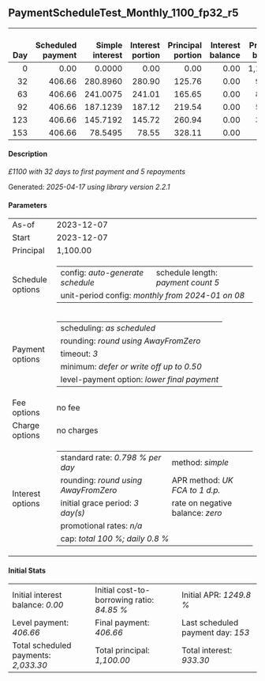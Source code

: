 <h2>PaymentScheduleTest_Monthly_1100_fp32_r5</h2>
<table>
    <thead style="vertical-align: bottom;">
        <th style="text-align: right;">Day</th>
        <th style="text-align: right;">Scheduled payment</th>
        <th style="text-align: right;">Simple interest</th>
        <th style="text-align: right;">Interest portion</th>
        <th style="text-align: right;">Principal portion</th>
        <th style="text-align: right;">Interest balance</th>
        <th style="text-align: right;">Principal balance</th>
        <th style="text-align: right;">Total simple interest</th>
        <th style="text-align: right;">Total interest</th>
        <th style="text-align: right;">Total principal</th>
    </thead>
    <tr style="text-align: right;">
        <td class="ci00">0</td>
        <td class="ci01" style="white-space: nowrap;">0.00</td>
        <td class="ci02">0.0000</td>
        <td class="ci03">0.00</td>
        <td class="ci04">0.00</td>
        <td class="ci05">0.00</td>
        <td class="ci06">1,100.00</td>
        <td class="ci07">0.0000</td>
        <td class="ci08">0.00</td>
        <td class="ci09">0.00</td>
    </tr>
    <tr style="text-align: right;">
        <td class="ci00">32</td>
        <td class="ci01" style="white-space: nowrap;">406.66</td>
        <td class="ci02">280.8960</td>
        <td class="ci03">280.90</td>
        <td class="ci04">125.76</td>
        <td class="ci05">0.00</td>
        <td class="ci06">974.24</td>
        <td class="ci07">280.8960</td>
        <td class="ci08">280.90</td>
        <td class="ci09">125.76</td>
    </tr>
    <tr style="text-align: right;">
        <td class="ci00">63</td>
        <td class="ci01" style="white-space: nowrap;">406.66</td>
        <td class="ci02">241.0075</td>
        <td class="ci03">241.01</td>
        <td class="ci04">165.65</td>
        <td class="ci05">0.00</td>
        <td class="ci06">808.59</td>
        <td class="ci07">521.9035</td>
        <td class="ci08">521.91</td>
        <td class="ci09">291.41</td>
    </tr>
    <tr style="text-align: right;">
        <td class="ci00">92</td>
        <td class="ci01" style="white-space: nowrap;">406.66</td>
        <td class="ci02">187.1239</td>
        <td class="ci03">187.12</td>
        <td class="ci04">219.54</td>
        <td class="ci05">0.00</td>
        <td class="ci06">589.05</td>
        <td class="ci07">709.0274</td>
        <td class="ci08">709.03</td>
        <td class="ci09">510.95</td>
    </tr>
    <tr style="text-align: right;">
        <td class="ci00">123</td>
        <td class="ci01" style="white-space: nowrap;">406.66</td>
        <td class="ci02">145.7192</td>
        <td class="ci03">145.72</td>
        <td class="ci04">260.94</td>
        <td class="ci05">0.00</td>
        <td class="ci06">328.11</td>
        <td class="ci07">854.7466</td>
        <td class="ci08">854.75</td>
        <td class="ci09">771.89</td>
    </tr>
    <tr style="text-align: right;">
        <td class="ci00">153</td>
        <td class="ci01" style="white-space: nowrap;">406.66</td>
        <td class="ci02">78.5495</td>
        <td class="ci03">78.55</td>
        <td class="ci04">328.11</td>
        <td class="ci05">0.00</td>
        <td class="ci06">0.00</td>
        <td class="ci07">933.2961</td>
        <td class="ci08">933.30</td>
        <td class="ci09">1,100.00</td>
    </tr>
</table>
<h4>Description</h4>
<p><i>£1100 with 32 days to first payment and 5 repayments</i></p>
<p>Generated: <i>2025-04-17 using library version 2.2.1</i></p>
<h4>Parameters</h4>
<table>
    <tr>
        <td>As-of</td>
        <td>2023-12-07</td>
    </tr>
    <tr>
        <td>Start</td>
        <td>2023-12-07</td>
    </tr>
    <tr>
        <td>Principal</td>
        <td>1,100.00</td>
    </tr>
    <tr>
        <td>Schedule options</td>
        <td>
            <table>
                <tr>
                    <td>config: <i>auto-generate schedule</i></td>
                    <td>schedule length: <i><i>payment count</i> 5</i></td>
                </tr>
                <tr>
                    <td colspan="2" style="white-space: nowrap;">unit-period config: <i>monthly from 2024-01 on 08</i></td>
                </tr>
            </table>
        </td>
    </tr>
    <tr>
        <td>Payment options</td>
        <td>
            <table>
                <tr>
                    <td>scheduling: <i>as scheduled</i></td>
                </tr>
                <tr>
                    <td>rounding: <i>round using AwayFromZero</i></td>
                </tr>
                <tr>
                    <td>timeout: <i>3</i></td>
                </tr>
                <tr>
                    <td>minimum: <i>defer&nbsp;or&nbsp;write&nbsp;off&nbsp;up&nbsp;to&nbsp;0.50</i></td>
                </tr>
                <tr>
                    <td>level-payment option: <i>lower&nbsp;final&nbsp;payment</i></td>
                </tr>
            </table>
        </td>
    </tr>
    <tr>
        <td>Fee options</td>
        <td>no fee
        </td>
    </tr>
    <tr>
        <td>Charge options</td>
        <td>no charges
        </td>
    </tr>
    <tr>
        <td>Interest options</td>
        <td>
            <table>
                <tr>
                    <td>standard rate: <i>0.798 % per day</i></td>
                    <td>method: <i>simple</i></td>
                </tr>
                <tr>
                    <td>rounding: <i>round using AwayFromZero</i></td>
                    <td>APR method: <i>UK FCA to 1 d.p.</i></td>
                </tr>
                <tr>
                    <td>initial grace period: <i>3 day(s)</i></td>
                    <td>rate on negative balance: <i>zero</i></td>
                </tr>
                <tr>
                    <td colspan="2">promotional rates: <i><i>n/a</i></i></td>
                </tr>
                <tr>
                    <td colspan="2">cap: <i>total 100 %; daily 0.8 %</td>
                </tr>
            </table>
        </td>
    </tr>
</table>
<h4>Initial Stats</h4>
<table>
    <tr>
        <td>Initial interest balance: <i>0.00</i></td>
        <td>Initial cost-to-borrowing ratio: <i>84.85 %</i></td>
        <td>Initial APR: <i>1249.8 %</i></td>
    </tr>
    <tr>
        <td>Level payment: <i>406.66</i></td>
        <td>Final payment: <i>406.66</i></td>
        <td>Last scheduled payment day: <i>153</i></td>
    </tr>
    <tr>
        <td>Total scheduled payments: <i>2,033.30</i></td>
        <td>Total principal: <i>1,100.00</i></td>
        <td>Total interest: <i>933.30</i></td>
    </tr>
</table>
